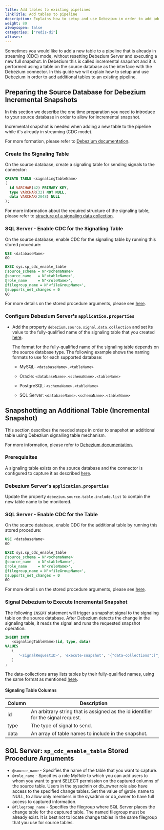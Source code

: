 ```yaml
---
Title: Add tables to existing pipelines
linkTitle: Add tables to pipeline
description: Explains how to setup and use Debezium in order to add additional tables to an existing pipeline.
weight: 80
alwaysopen: false
categories: ["redis-di"]
aliases: 
---
```


Sometimes you would like to add a new table to a pipeline that is already in streaming (CDC) mode, without resetting Debezium Server and executing a new full snapshot. In Debezium this is called incremental snapshot and it is performed using a table on the source database as the interface with the Debezium connector. In this guide we will explain how to setup and use Debezium in order to add additional tables to an existing pipeline.

## Preparing the Source Database for Debezium Incremental Snapshots

In this section we describe the one time preparation you need to introduce to your source database in order to allow for incremental snapshot.

Incremental snapshot is needed when adding a new table to the pipeline while it's already in streaming (CDC mode).

For more formation, please refer to [Debezium documentation](https://debezium.io/documentation/reference/stable/configuration/signalling).

### Create the Signaling Table

On the source database, create a signaling table for sending signals to the connector:

```sql
CREATE TABLE <signalingTableName>
(
  id VARCHAR(42) PRIMARY KEY,
  type VARCHAR(32) NOT NULL,
  data VARCHAR(2048) NULL
);
```

For more information about the required structure of the signaling table, please refer to [structure of a signaling data collection](https://debezium.io/documentation/reference/stable/configuration/signalling.html#debezium-signaling-data-collection-structure).

### SQL Server - Enable CDC for the Signalling Table

On the source database, enable CDC for the signaling table by running this stored procedure:

```sql
USE <databaseName>
GO

EXEC sys.sp_cdc_enable_table
@source_schema = N'<schemaName>'
@source_name   = N'<tableName>',
@role_name     = N'<roleName>',
@filegroup_name = N'<fileGroupName>',
@supports_net_changes = 0
GO
```

For more details on the stored procedure arguments, please see [here](#sql-server-sp_cdc_enable_table-stored-procedure-arguments).

### Configure Debezium Server's `application.properties`

- Add the property `debezium.source.signal.data.collection` and set its value to the fully-qualified name of the signaling table that you created [here](#create-the-signaling-table).

  The format for the fully-qualified name of the signaling table depends on the source database type.
  The following example shows the naming formats to use for each supported database:

  - MySQL: `<databaseName>.<tableName>`

  - Oracle: `<databaseName>.<schemaName>.<tableName>`

  - PostgreSQL: `<schemaName>.<tableName>`

  - SQL Server: `<databaseName>.<schemaName>.<tableName>`

## Snapshotting an Additional Table (Incremental Snapshot)

This section describes the needed steps in order to snapshot an additional table using Debezium signalling table mechanism.

For more information, please refer to [Debezium documentation](https://debezium.io/documentation/reference/1.6/configuration/signalling.html).

### Prerequisites

A signaling table exists on the source database and the connector is configured to capture it as described [here](#preparing-the-source-database-for-debezium-incremental-snapshots).

### Debezium Server's `application.properties`

Update the property `debezium.source.table.include.list` to contain the new table name to be monitored.

### SQL Server - Enable CDC for the Table

On the source database, enable CDC for the additional table by running this stored procedure:

```sql
USE <databaseName>
GO

EXEC sys.sp_cdc_enable_table
@source_schema = N'<schemaName>'
@source_name   = N'<tableName>',
@role_name     = N'<roleName>',
@filegroup_name = N'<fileGroupName>',
@supports_net_changes = 0
GO
```

For more details on the stored procedure arguments, please see [here](#sql-server-sp_cdc_enable_table-stored-procedure-arguments).

### Signal Debezium to Execute Incremental Snapshot

The following `INSERT` statement will trigger a snapshot signal to the signaling table on the source database. After Debezium detects the change in the signaling table, it reads the signal and runs the requested snapshot operation.

```sql
INSERT INTO
   <signalingTableName>(id, type, data)
VALUES
   (
      '<signalRequestID>', 'execute-snapshot', '{"data-collections":["_<tableName1>_","_<tableName2>_">],"type":"incremental"}'
   )
;
```

The data-collections array lists tables by their fully-qualified names, using the same format as mentioned [here](#configure-debezium-servers-applicationproperties).

#### Signaling Table Columns

| Column | Description                                                                       |
| ------ | --------------------------------------------------------------------------------- |
| id     | An arbitrary string that is assigned as the id identifier for the signal request. |
| type   | The type of signal to send.                                                       |
| data   | An array of table names to include in the snapshot.                               |

## SQL Server: `sp_cdc_enable_table` Stored Procedure Arguments

- `@source_name` - Specifies the name of the table that you want to capture.
- `@role_name` - Specifies a role MyRole to which you can add users to whom you want to grant SELECT permission on the captured columns of the source table. Users in the sysadmin or db_owner role also have access to the specified change tables. Set the value of @role_name to NULL, to allow only members in the sysadmin or db_owner to have full access to captured information.
- `@filegroup_name` - Specifies the filegroup where SQL Server places the change table for the captured table. The named filegroup must be already exist. It is best not to locate change tables in the same filegroup that you use for source tables.
